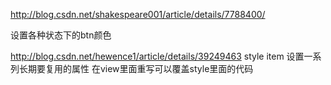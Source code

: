 http://blog.csdn.net/shakespeare001/article/details/7788400/

设置各种状态下的btn颜色

http://blog.csdn.net/hewence1/article/details/39249463
style
item
设置一系列长期要复用的属性
在view里面重写可以覆盖style里面的代码